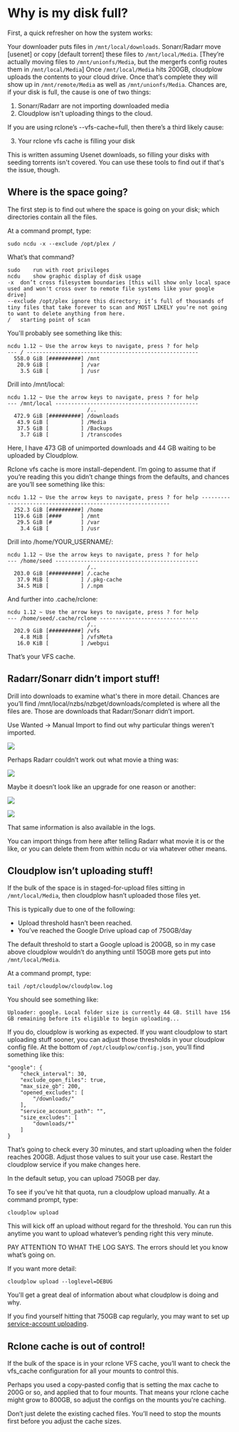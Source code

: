 # Why is my disk full?

First, a quick refresher on how the system works:

Your downloader puts files in `/mnt/local/downloads`.
Sonarr/Radarr move [usenet] or copy [default torrent] these files to `/mnt/local/Media`.
[They’re actually moving files to `/mnt/unionfs/Media`, but the mergerfs config routes them in `/mnt/local/Media`]
Once `/mnt/local/Media` hits 200GB, cloudplow uploads the contents to your cloud drive.
Once that’s complete they will show up in `/mnt/remote/Media` as well as `/mnt/unionfs/Media`.
Chances are, if your disk is full, the cause is one of two things:

1. Sonarr/Radarr are not importing downloaded media
2. Cloudplow isn't uploading things to the cloud.

If you are using rclone’s --vfs-cache=full, then there’s a third likely cause:

3. Your rclone vfs cache is filling your disk

This is written assuming Usenet downloads, so filling your disks with seeding torrents isn't covered.  You can use these tools to find out if that's the issue, though.

## Where is the space going?

The first step is to find out where the space is going on your disk; which directories contain all the files.

At a command prompt, type:

```
sudo ncdu -x --exclude /opt/plex /
```

What’s that command?

```
sudo	run with root privileges
ncdu	show graphic display of disk usage
-x	don’t cross filesystem boundaries [this will show only local space used and won't cross over to remote file systems like your google drive]
--exclude /opt/plex	ignore this directory; it’s full of thousands of tiny files that take forever to scan and MOST LIKELY you’re not going to want to delete anything from here.
/	starting point of scan
```

You'll probably see something like this:

```
ncdu 1.12 ~ Use the arrow keys to navigate, press ? for help
--- / ------------------------------------------------------
  558.0 GiB [##########] /mnt
   20.9 GiB [          ] /var
    3.5 GiB [          ] /usr
```

Drill into /mnt/local:

```
ncdu 1.12 ~ Use the arrow keys to navigate, press ? for help
--- /mnt/local ---------------------------------------------
                         /..
  472.9 GiB [##########] /downloads
   43.9 GiB [          ] /Media
   37.5 GiB [          ] /Backups
    3.7 GiB [          ] /transcodes
```

Here, I have 473 GB of unimported downloads and 44 GB waiting to be uploaded by Cloudplow.

Rclone vfs cache is more install-dependent.  I’m going to assume that if you’re reading this you didn’t change things from the defaults, and chances are you’ll see something like this:

```
ncdu 1.12 ~ Use the arrow keys to navigate, press ? for help ------------------------------------------------------------
  252.3 GiB [##########] /home
  119.6 GiB [####      ] /mnt
   29.5 GiB [#         ] /var
    3.4 GiB [          ] /usr
```

Drill into /home/YOUR_USERNAME/:

```
ncdu 1.12 ~ Use the arrow keys to navigate, press ? for help
--- /home/seed ---------------------------------------------
                         /..
  203.0 GiB [##########] /.cache
   37.9 MiB [          ] /.pkg-cache
   34.5 MiB [          ] /.npm
```

And further into .cache/rclone:

```
ncdu 1.12 ~ Use the arrow keys to navigate, press ? for help
--- /home/seed/.cache/rclone -------------------------------
                         /..
  202.9 GiB [##########] /vfs
    4.8 MiB [          ] /vfsMeta
   16.0 KiB [          ] /webgui
```

That’s your VFS cache.

## Radarr/Sonarr didn’t import stuff!

Drill into downloads to examine what's there in more detail.  Chances are you’ll find /mnt/local/nzbs/nzbget/downloads/completed is where all the files are.  Those are downloads that Radarr/Sonarr didn’t import.

Use Wanted -> Manual Import to find out why particular things weren't imported.

![](/images/low-disk/01-low-disk-manual.png)

Perhaps Radarr couldn’t work out what movie a thing was:

![](/images/low-disk/02-low-disk-unknown.png)

Maybe it doesn’t look like an upgrade for one reason or another:

![](/images/low-disk/03-low-disk-not-upgrade.png)

![](/images/low-disk/04-low-disk-filesize.png)


That same information is also available in the logs.

You can import things from here after telling Radarr what movie it is or the like, or you can delete them from within ncdu or via whatever other means.

## Cloudplow isn’t uploading stuff!

If the bulk of the space is in staged-for-upload files sitting in `/mnt/local/Media`, then cloudplow hasn’t uploaded those files yet.

This is typically due to one of the following:

   - Upload threshold hasn’t been reached.
   - You’ve reached the Google Drive upload cap of 750GB/day

The default threshold to start a Google upload is 200GB, so in my case above cloudplow wouldn’t do anything until 150GB more gets put into `/mnt/local/Media`.

At a command prompt, type:
```
tail /opt/cloudplow/cloudplow.log
```

You should see something like:
```
Uploader: google. Local folder size is currently 44 GB. Still have 156 GB remaining before its eligible to begin uploading...
```

If you do, cloudplow is working as expected.  If you want cloudplow to start uploading stuff sooner, you can adjust those thresholds in your cloudplow config file.  At the bottom of `/opt/cloudplow/config.json`, you’ll find something like this:

```
"google": {
    "check_interval": 30,
    "exclude_open_files": true,
    "max_size_gb": 200,
    "opened_excludes": [
        "/downloads/"
    ],
    "service_account_path": "",
    "size_excludes": [
        "downloads/*"
    ]
}
```

That’s going to check every 30 minutes, and start uploading when the folder reaches 200GB.  Adjust those values to suit your use case. Restart the cloudplow service if you make changes here.

In the default setup, you can upload 750GB per day.

To see if you’ve hit that quota, run a cloudplow upload manually.  At a command prompt, type:

```
cloudplow upload
```

This will kick off an upload without regard for the threshold.  You can run this anytime you want to upload whatever’s pending right this very minute.

PAY ATTENTION TO WHAT THE LOG SAYS.  The errors should let you know what’s going on.

If you want more detail:

```
cloudplow upload --loglevel=DEBUG
```

You'll get a great deal of information about what cloudplow is doing and why.

If you find yourself hitting that 750GB cap regularly, you may want to set up [service-account uploading](tip44.md).

## Rclone cache is out of control!

If the bulk of the space is in your rclone VFS cache, you’ll want to check the vfs_cache configuration for all your mounts to control this.

Perhaps you used a copy-pasted config that is setting the max cache to 200G or so, and applied that to four mounts.  That means your rclone cache might grow to 800GB, so adjust the configs on the mounts you're caching.

Don’t just delete the existing cached files.  You’ll need to stop the mounts first before you adjust the cache sizes.

